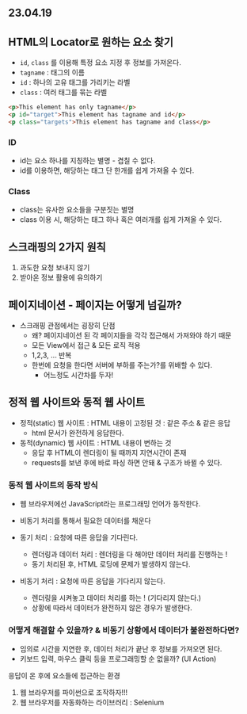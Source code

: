 ## 23.04.19

## HTML의 Locator로 원하는 요소 찾기
* `id`, `class` 를 이용해 특정 요소 지정 후 정보를 가져온다.
* `tagname` : 태그의 이름
* `id` : 하나의 고유 태그를 가리키는 라벨
* `class` : 여러 태그를 묶는 라벨

```html
<p>This element has only tagname</p>
<p id="target">This element has tagname and id</p>
<p class="targets">This element has tagname and class</p>
```

### ID
* id는 요소 하나를 지칭하는 별명 - 겹칠 수 없다.
* id를 이용하면, 해당하는 태그 단 한개를 쉽게 가져올 수 있다.

### Class
* class는 유사한 요소들을 구분짓는 별명
* class 이용 시, 해당하는 태그 하나 혹은 여러개를 쉽게 가져올 수 있다.

## 스크래핑의 2가지 원칙
1. 과도한 요청 보내지 않기
2. 받아온 정보 활용에 유의하기


## 페이지네이션 - 페이지는 어떻게 넘길까?

* 스크래핑 관점에서는 굉장히 단점 
    * 왜? 페이지네이션 된 각 페이지들을 각각 접근해서 가져와야 하기 때문
    * 모든 View에서 접근 & 모든 로직 적용
    * 1,2,3, ... 반복
    * 한번에 요청을 한다면 서버에 부하를 주는가?를 위배할 수 있다.
        * 어느정도 시간차를 두자!

## 정적 웹 사이트와 동적 웹 사이트

* 정적(static) 웹 사이트 : HTML 내용이 고정된 것 : 같은 주소 & 같은 응답
    * html 문서가 완전하게 응답한다.
* 동적(dynamic) 웹 사이트 : HTML 내용이 변하는 것
    * 응답 후 HTML이 렌더링이 될 때까지 지연시간이 존재
    * requests를 보낸 후에 바로 파싱 하면 안돼 & 구조가 바뀔 수 있다.

### 동적 웹 사이트의 동작 방식
* 웹 브라우저에선 JavaScript라는 프로그래밍 언어가 동작한다.

* 비동기 처리를 통해서 필요한 데이터를 채운다

* 동기 처리 : 요청에 따른 응답을 기다린다.
    * 렌더링과 데이터 처리 : 렌더링을 다 해야만 데이터 처리를 진행하는 !
    * 동기 처리된 후, HTML 로딩에 문제가 발생하지 않는다.
* 비동기 처리 : 요청에 따른 응답을 기다리지 않는다.
    * 렌더링을 시켜놓고 데이터 처리를 하는 ! (기다리지 않는다.)
    * 상황에 따라서 데이터가 완전하지 않은 경우가 발생한다.


### 어떻게 해결할 수 있을까? & 비동기 상황에서 데이터가 불완전하다면?

* 임의로 시간을 지연한 후, 데이터 처리가 끝난 후 정보를 가져오면 된다.
* 키보드 입력, 마우스 클릭 등을 프로그래밍할 순 없을까? (UI Action)

응답이 온 후에 요소들에 접근하는 환경
1. 웹 브라우저를 파이썬으로 조작하자!!!
2. 웹 브라우저를 자동화하는 라이브러리 : Selenium